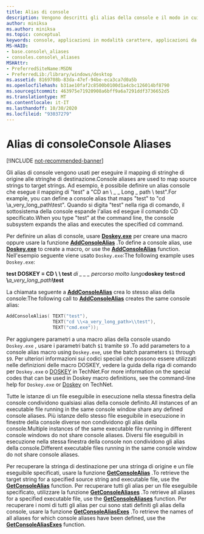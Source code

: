 ```yaml
---
title: Alias di console
description: Vengono descritti gli alias della console e il modo in cui vengono usati per eseguire il mapping delle stringhe di origine alle stringhe di destinazione.
author: miniksa
ms.author: miniksa
ms.topic: conceptual
keywords: console, applicazioni in modalità carattere, applicazioni da riga di comando, applicazioni di terminale, api della console
MS-HAID:
- base.console\_aliases
- consoles.console\_aliases
MSHAttr:
- PreferredSiteName:MSDN
- PreferredLib:/library/windows/desktop
ms.assetid: 8169708b-83da-47ef-94be-eca3ca7d0a5b
ms.openlocfilehash: b31ae10faf2c8500b0100d1a4cbc126014bf8790
ms.sourcegitcommit: 463975e71920908a6bff9a6a7291ddf3736652d5
ms.translationtype: MT
ms.contentlocale: it-IT
ms.lasthandoff: 10/30/2020
ms.locfileid: "93037279"
---
```

# <a name="console-aliases"></a><span data-ttu-id="d1d98-104">Alias di console</span><span class="sxs-lookup"><span data-stu-id="d1d98-104">Console Aliases</span></span>

[!INCLUDE [not-recommended-banner](./includes/not-recommended-banner.md)]

<span data-ttu-id="d1d98-105">Gli alias di console vengono usati per eseguire il mapping di stringhe di origine alle stringhe di destinazione.</span><span class="sxs-lookup"><span data-stu-id="d1d98-105">Console aliases are used to map source strings to target strings.</span></span> <span data-ttu-id="d1d98-106">Ad esempio, è possibile definire un alias console che esegue il mapping di "test" a "CD an \\ \_ \_ Long \_ path \\ test".</span><span class="sxs-lookup"><span data-stu-id="d1d98-106">For example, you can define a console alias that maps "test" to "cd \\a\_very\_long\_path\\test".</span></span> <span data-ttu-id="d1d98-107">Quando si digita "test" nella riga di comando, il sottosistema della console espande l'alias ed esegue il comando CD specificato.</span><span class="sxs-lookup"><span data-stu-id="d1d98-107">When you type "test" at the command line, the console subsystem expands the alias and executes the specified cd command.</span></span>

<span data-ttu-id="d1d98-108">Per definire un alias di console, usare [**Doskey.exe**](https://docs.microsoft.com/windows-server/administration/windows-commands/doskey) per creare una macro oppure usare la funzione [**AddConsoleAlias**](addconsolealias.md) .</span><span class="sxs-lookup"><span data-stu-id="d1d98-108">To define a console alias, use [**Doskey.exe**](https://docs.microsoft.com/windows-server/administration/windows-commands/doskey) to create a macro, or use the [**AddConsoleAlias**](addconsolealias.md) function.</span></span> <span data-ttu-id="d1d98-109">Nell'esempio seguente viene usato `Doskey.exe`:</span><span class="sxs-lookup"><span data-stu-id="d1d98-109">The following example uses `Doskey.exe`:</span></span>

<span data-ttu-id="d1d98-110">**test DOSKEY = CD \\** **\\ test** <em>di \_ \_ \_ percorso molto lungo</em></span><span class="sxs-lookup"><span data-stu-id="d1d98-110">**doskey test=cd \\**<em>a\_very\_long\_path</em>**\\test**</span></span>

<span data-ttu-id="d1d98-111">La chiamata seguente a [**AddConsoleAlias**](addconsolealias.md) crea lo stesso alias della console:</span><span class="sxs-lookup"><span data-stu-id="d1d98-111">The following call to [**AddConsoleAlias**](addconsolealias.md) creates the same console alias:</span></span>

``` C
AddConsoleAlias( TEXT("test"),
                 TEXT("cd \\<a_very_long_path>\\test"),
                 TEXT("cmd.exe"));
```

<span data-ttu-id="d1d98-112">Per aggiungere parametri a una macro alias della console usando `Doskey.exe` , usare i parametri batch `$1` tramite `$9` .</span><span class="sxs-lookup"><span data-stu-id="d1d98-112">To add parameters to a console alias macro using `Doskey.exe`, use the batch parameters `$1` through `$9`.</span></span> <span data-ttu-id="d1d98-113">Per ulteriori informazioni sui codici speciali che possono essere utilizzati nelle definizioni delle macro DOSKEY, vedere la guida della riga di comando per `Doskey.exe` o [DOSKEY](https://go.microsoft.com/fwlink/p/?linkid=196265) in TechNet.</span><span class="sxs-lookup"><span data-stu-id="d1d98-113">For more information on the special codes that can be used in Doskey macro definitions, see the command-line help for `Doskey.exe` or [Doskey](https://go.microsoft.com/fwlink/p/?linkid=196265) on TechNet.</span></span>

<span data-ttu-id="d1d98-114">Tutte le istanze di un file eseguibile in esecuzione nella stessa finestra della console condividono qualsiasi alias della console definito.</span><span class="sxs-lookup"><span data-stu-id="d1d98-114">All instances of an executable file running in the same console window share any defined console aliases.</span></span> <span data-ttu-id="d1d98-115">Più istanze dello stesso file eseguibile in esecuzione in finestre della console diverse non condividono gli alias della console.</span><span class="sxs-lookup"><span data-stu-id="d1d98-115">Multiple instances of the same executable file running in different console windows do not share console aliases.</span></span> <span data-ttu-id="d1d98-116">Diversi file eseguibili in esecuzione nella stessa finestra della console non condividono gli alias della console.</span><span class="sxs-lookup"><span data-stu-id="d1d98-116">Different executable files running in the same console window do not share console aliases.</span></span>

<span data-ttu-id="d1d98-117">Per recuperare la stringa di destinazione per una stringa di origine e un file eseguibile specificati, usare la funzione [**GetConsoleAlias**](getconsolealias.md) .</span><span class="sxs-lookup"><span data-stu-id="d1d98-117">To retrieve the target string for a specified source string and executable file, use the [**GetConsoleAlias**](getconsolealias.md) function.</span></span> <span data-ttu-id="d1d98-118">Per recuperare tutti gli alias per un file eseguibile specificato, utilizzare la funzione [**GetConsoleAliases**](getconsolealiases.md) .</span><span class="sxs-lookup"><span data-stu-id="d1d98-118">To retrieve all aliases for a specified executable file, use the [**GetConsoleAliases**](getconsolealiases.md) function.</span></span> <span data-ttu-id="d1d98-119">Per recuperare i nomi di tutti gli alias per cui sono stati definiti gli alias della console, usare la funzione [**GetConsoleAliasExes**](getconsolealiasexes.md) .</span><span class="sxs-lookup"><span data-stu-id="d1d98-119">To retrieve the names of all aliases for which console aliases have been defined, use the [**GetConsoleAliasExes**](getconsolealiasexes.md) function.</span></span>
